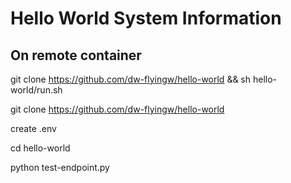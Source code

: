 # Hello World System Information 

## On remote container
git clone https://github.com/dw-flyingw/hello-world && sh hello-world/run.sh

git clone https://github.com/dw-flyingw/hello-world

create .env 

cd hello-world

python test-endpoint.py 
